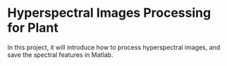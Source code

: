 # Hyperspectral Images Processing for Plant
In this project, it will introduce how to process hyperspectral images, and save the spectral features in Matlab.  

